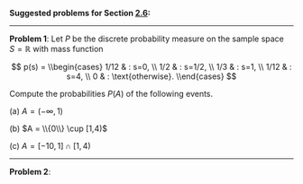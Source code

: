 **Suggested problems for Section [2.6](https://mml.johnmyersmath.com/stats-book/chapters/prob-spaces.html#discrete-and-uniform-probability-measures):**

---

**Problem 1**: Let $P$ be the discrete probability measure on the sample space $S=\mathbb{R}$ with mass function

$$
p(s) = \\begin{cases}
1/12 & : s=0, \\
1/2 & : s=1/2, \\
1/3 & : s=1, \\
1/12 & : s=4, \\
0 & : \text{otherwise}.
\\end{cases}
$$

Compute the probabilities $P(A)$ of the following events.

(a) $A = (-\infty,1)$

(b) $A = \\{0\\} \cup [1,4)$

(c) $A = [-10, 1] \cap [1, 4)$

---

**Problem 2**: 
